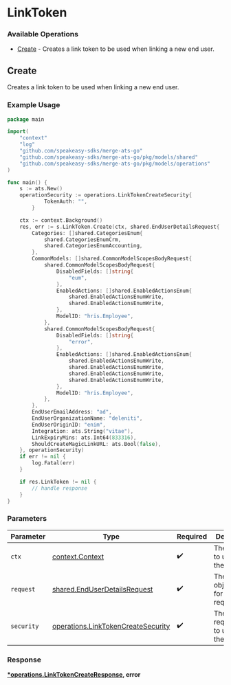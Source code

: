 # LinkToken

### Available Operations

* [Create](#create) - Creates a link token to be used when linking a new end user.

## Create

Creates a link token to be used when linking a new end user.

### Example Usage

```go
package main

import(
	"context"
	"log"
	"github.com/speakeasy-sdks/merge-ats-go"
	"github.com/speakeasy-sdks/merge-ats-go/pkg/models/shared"
	"github.com/speakeasy-sdks/merge-ats-go/pkg/models/operations"
)

func main() {
    s := ats.New()
    operationSecurity := operations.LinkTokenCreateSecurity{
            TokenAuth: "",
        }

    ctx := context.Background()
    res, err := s.LinkToken.Create(ctx, shared.EndUserDetailsRequest{
        Categories: []shared.CategoriesEnum{
            shared.CategoriesEnumCrm,
            shared.CategoriesEnumAccounting,
        },
        CommonModels: []shared.CommonModelScopesBodyRequest{
            shared.CommonModelScopesBodyRequest{
                DisabledFields: []string{
                    "eum",
                },
                EnabledActions: []shared.EnabledActionsEnum{
                    shared.EnabledActionsEnumWrite,
                    shared.EnabledActionsEnumWrite,
                },
                ModelID: "hris.Employee",
            },
            shared.CommonModelScopesBodyRequest{
                DisabledFields: []string{
                    "error",
                },
                EnabledActions: []shared.EnabledActionsEnum{
                    shared.EnabledActionsEnumWrite,
                    shared.EnabledActionsEnumWrite,
                    shared.EnabledActionsEnumWrite,
                    shared.EnabledActionsEnumWrite,
                },
                ModelID: "hris.Employee",
            },
        },
        EndUserEmailAddress: "ad",
        EndUserOrganizationName: "deleniti",
        EndUserOriginID: "enim",
        Integration: ats.String("vitae"),
        LinkExpiryMins: ats.Int64(833316),
        ShouldCreateMagicLinkURL: ats.Bool(false),
    }, operationSecurity)
    if err != nil {
        log.Fatal(err)
    }

    if res.LinkToken != nil {
        // handle response
    }
}
```

### Parameters

| Parameter                                                                                | Type                                                                                     | Required                                                                                 | Description                                                                              |
| ---------------------------------------------------------------------------------------- | ---------------------------------------------------------------------------------------- | ---------------------------------------------------------------------------------------- | ---------------------------------------------------------------------------------------- |
| `ctx`                                                                                    | [context.Context](https://pkg.go.dev/context#Context)                                    | :heavy_check_mark:                                                                       | The context to use for the request.                                                      |
| `request`                                                                                | [shared.EndUserDetailsRequest](../../models/shared/enduserdetailsrequest.md)             | :heavy_check_mark:                                                                       | The request object to use for the request.                                               |
| `security`                                                                               | [operations.LinkTokenCreateSecurity](../../models/operations/linktokencreatesecurity.md) | :heavy_check_mark:                                                                       | The security requirements to use for the request.                                        |


### Response

**[*operations.LinkTokenCreateResponse](../../models/operations/linktokencreateresponse.md), error**

